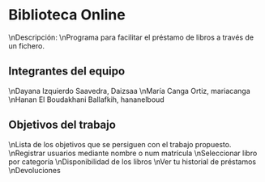 # Biblioteca Online

\nDescripción:
\nPrograma para facilitar el préstamo de libros a través de un fichero.

## Integrantes del equipo

\nDayana Izquierdo Saavedra, Daizsaa
\nMaría Canga Ortiz, mariacanga
\nHanan El Boudakhani Ballafkih, hananelboud

## Objetivos del trabajo

\nLista de los objetivos que se persiguen con el trabajo propuesto.
\nRegistrar usuarios mediante nombre o num matrícula
\nSeleccionar libro por categoría
\nDisponibilidad de los libros
\nVer tu historial de préstamos
\nDevoluciones

